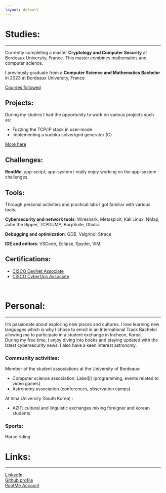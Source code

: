 ```yaml
---
layout: default
---
```


# Studies:
* * *

Currently completing a master **Cryptology and Computer Security** at Bordeaux University, France. This master combines mathematics and computer science.

I previously graduate from a **Computer Science and Mathematics Bachelor** in 2023 at Bordeaux University, France.

[Courses followed](./courses.html)


## Projects:

During my studies I had the opportunity to work on various projects such as:

* Fuzzing the TCP/IP stack in user-mode
* Implementing a sudoku solver/grid generator (C)

[More here](./projects.html)


## Challenges:

**RootMe**: app-script, app-system
I really enjoy working on the app-system challenges.


## Tools:

Through personal activities and practical labs I got familiar with various tools.

**Cybersecurity and network tools**: Wireshark, Metasploit, Kali Linux, NMap, John the Ripper, TCPDUMP, BurpSuite, Ghidra

**Debugging and optimization**: GDB, Valgrind, Strace

**IDE and editors**: VSCode, Eclipse, Spyder, VIM, 

## Certifications:

* <a href="https://www.cisco.com/site/us/en/learn/training-certifications/certifications/devnet/associate/index.html#tabs-35d568e0ff-item-194f491212-tab" > CISCO DevNet Associate </a>
* <a href="https://www.cisco.com/site/us/en/learn/training-certifications/certifications/cyberops/cyberops-associate/index.html#tabs-35d568e0ff-item-194f491212-tab" > CISCO CyberOps Associate </a>

<br>

# Personal:
* * *
I’m passionate about exploring new places and cultures. I love learning new languages which is why I chose to enroll in an International Track Bachelor allowing me to participate in a student exchange in Incheon, Korea. 
<br>
During my free time, I enjoy diving into books and staying updated with the latest cybersecurity news. I also have a keen interest astronomy.

### Community activities:

Member of the student associations at the University of Bordeaux:
* Computer science association: Label[i] (programming, events related to video games)
* Astronomy association (conferences, observation camps)

At Inha University (South Korea) :
* AZIT: cultural and linguistic exchanges mixing foreigner and korean students

### Sports:
Horse riding

# Links:
* * *

<a href="https://www.linkedin.com/in/maëlie-chan-peng-548a04327/">  LinkedIn </a>
<br>
<a href="https://github.com/maeliech">  Github profile </a>
<br>
<a href="https://www.root-me.org/maengo?lang=eng"> RootMe Account </a>


